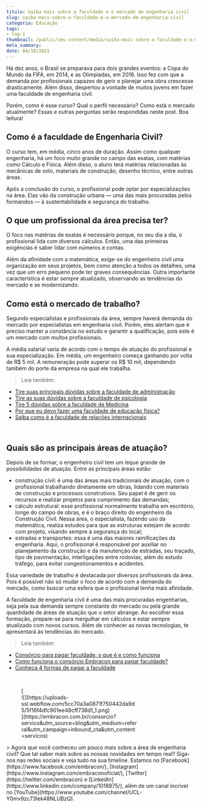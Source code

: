 ```yaml
---
titulo: Saiba mais sobre a faculdade e o mercado de engenharia civil
slug: saiba-mais-sobre-a-faculdade-e-o-mercado-de-engenharia-civil
categoria: Educação
tags:
- tag-1
thumbnail: /public/cms-content/media/saiba-mais-sobre-a-faculdade-e-o-mercado-de-engenharia-civil.jpeg
meta_summary: 
date: 04/10/2021
---
```

Há dez anos, o Brasil se preparava para dois grandes eventos: a Copa do Mundo da FIFA, em 2014, e as Olimpíadas, em 2016. Isso fez com que a demanda por profissionais capazes de gerir e planejar uma obra crescesse drasticamente. Além disso, despertou a vontade de muitos jovens em fazer uma faculdade de engenharia civil.

Porém, como é esse curso? Qual o perfil necessário? Como está o mercado atualmente? Essas e outras perguntas serão respondidas neste post. Boa leitura!

Como é a faculdade de Engenharia Civil?
---------------------------------------

O curso tem, em média, cinco anos de duração. Assim como qualquer engenharia, há um foco muito grande no campo das exatas, com matérias como Cálculo e Física. Além disso, o aluno terá matérias relacionadas às mecânicas de solo, materiais de construção, desenho técnico, entre outras áreas.

Após a conclusão do curso, o profissional pode optar por especializações na área. Elas vão da construção urbana — uma das mais procuradas pelos formandos — à sustentabilidade e segurança do trabalho.

O que um profissional da área precisa ter?
------------------------------------------

O foco nas matérias de exatas é necessário porque, no seu dia a dia, o profissional lida com diversos cálculos. Então, uma das primeiras exigências é saber lidar com números e contas.

Além da afinidade com a matemática, exige-se do engenheiro civil uma organização em seus projetos, bem como atenção a todos os detalhes, uma vez que um erro pequeno pode ter graves consequências. Outra importante característica é estar sempre atualizado, observando as tendências do mercado e se modernizando.

Como está o mercado de trabalho?
--------------------------------

Segundo especialistas e profissionais da área, sempre haverá demanda do mercado por especialistas em engenharia civil. Porém, eles alertam que é preciso manter a constância no estudo e garantir a qualificação, pois este é um mercado com muitos profissionais.

A média salarial varia de acordo com o tempo de atuação do profissional e sua especialização. Em média, um engenheiro começa ganhando por volta de R$ 5 mil. A remuneração pode superar os R$ 10 mil, dependendo também do porte da empresa na qual ele trabalha.

> Leia também:

- [Tire suas principais dúvidas sobre a faculdade de administração](https://www.embracon.com.br/blog/tire-suas-principais-duvidas-sobre-a-faculdade-de-administracao)
- [Tire as suas dúvidas sobre a faculdade de psicologia](https://www.embracon.com.br/blog/tire-as-suas-duvidas-sobre-a-faculdade-de-psicologia)
- [Tire 5 dúvidas sobre a faculdade de Medicina](https://www.embracon.com.br/blog/tire-5-duvidas-sobre-a-faculdade-de-medicina)
- [Por que eu devo fazer uma faculdade de educação física?](https://www.embracon.com.br/blog/por-que-eu-devo-fazer-uma-faculdade-de-educacao-fisica)
- [Saiba como é a faculdade de relações internacionais](https://www.embracon.com.br/blog/saiba-como-e-a-faculdade-de-relacoes-internacionais)

‍

Quais são as principais áreas de atuação?
-----------------------------------------

Depois de se formar, o engenheiro civil tem um leque grande de possibilidades de atuação. Entre as principais áreas estão:

- construção civil: é uma das áreas mais tradicionais de atuação, com o profissional trabalhando diretamente em obras, lidando com materiais de construção e processos construtivos. Seu papel é de gerir os recursos e realizar projetos para cumprimento das demandas;
- cálculo estrutural: esse profissional normalmente trabalha em escritório, longe do campo de obras, e é o braço direito do engenheiro da Construção Civil. Nessa área, o especialista, fazendo uso da matemática, realiza estudos para que as estruturas estejam de acordo com projeto, visando sempre à segurança do local;
- estradas e transportes: essa é uma das maiores ramificações da engenharia. Aqui, o profissional é responsável por auxiliar no planejamento da construção e da manutenção de estradas, seu traçado, tipo de pavimentação, interligações entre rodovias, além do estudo tráfego, para evitar congestionamentos e acidentes.

Essa variedade de trabalho é destacada por diversos profissionais da área. Pois é possível não só mudar o foco de acordo com a demanda do mercado, como buscar uma esfera que o profissional tenha mais afinidade.

A faculdade de engenharia civil é uma das mais procuradas engenharias, seja pela sua demanda sempre constante do mercado ou pela grande quantidade de áreas de atuação que o setor abrange. Ao escolher essa formação, prepare-se para mergulhar em cálculos e estar sempre atualizado com novos cursos. Além de conhecer as novas tecnologias, te apresentará às tendências do mercado.

> Leia também:

- [Consórcio para pagar faculdade: o que é e como funciona](https://www.embracon.com.br/blog/consorcio-embracon-para-pagar-faculdade)
- [Como funciona o consórcio Embracon para pagar faculdade?](https://www.embracon.com.br/blog/como-funciona-o-consorcio-embracon-para-pagar-faculdade)
- [Conheça 4 formas de pagar a faculdade](https://www.embracon.com.br/blog/conheca-4-formas-de-pagar-a-faculdade)

‍

<figure class="w-richtext-figure-type-image w-richtext-align-center" style="max-width:310px">[<div>![](https://uploads-ssl.webflow.com/5cc70a3a0871f750442da9d5/5f16f4dfc901ee48cff738d1_1.png)</div>](https://embracon.com.br/consorcio?servico&utm_source=blog&utm_medium=referral&utm_campaign=inbound_cta&utm_content=servicos)</figure>> Agora que você conheceu um pouco mais sobre a área de engenharia civil? Que tal saber mais sobre as nossas novidades em tempo real? Siga-nos nas redes sociais e veja tudo na sua timeline. Estamos no [Facebook](https://www.facebook.com/embracon/), [Instagram](https://www.instagram.com/embraconoficial/), [Twitter](https://twitter.com/embracon) e [LinkedIn](https://www.linkedin.com/company/1018875/), além de um canal incrível no [YouTube](https://www.youtube.com/channel/UCL-Y0mv9zc73Iek48NLUBzQ).
